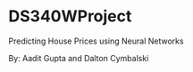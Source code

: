 # DS340WProject
Predicting House Prices using Neural Networks 

By: Aadit Gupta and Dalton Cymbalski
